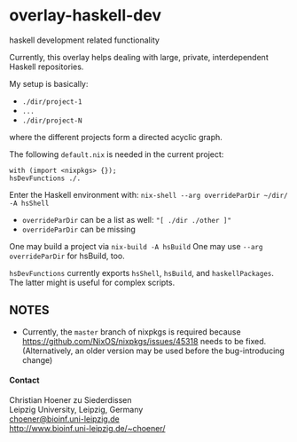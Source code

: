 # overlay-haskell-dev
haskell development related functionality

Currently, this overlay helps dealing with large, private, interdependent Haskell repositories.

My setup is basically:

- ```./dir/project-1```
- ```...```
- ```./dir/project-N```

where the different projects form a directed acyclic graph.

The following ```default.nix``` is needed in the current project:
```
with (import <nixpkgs> {});
hsDevFunctions ./.
```

Enter the Haskell environment with:
```nix-shell --arg overrideParDir ~/dir/ -A hsShell```
- ```overrideParDir``` can be a list as well: ```"[ ./dir ./other ]"```
- ```overrideParDir``` can be missing

One may build a project via ```nix-build -A hsBuild```
One may use ```--arg overrideParDir``` for hsBuild, too.

```hsDevFunctions``` currently exports ```hsShell```, ```hsBuild```, and
```haskellPackages```. The latter might is useful for complex scripts.



## NOTES

- Currently, the ```master``` branch of nixpkgs is required because
  https://github.com/NixOS/nixpkgs/issues/45318 needs to be fixed.
  (Alternatively, an older version may be used before the bug-introducing
  change)



#### Contact

Christian Hoener zu Siederdissen  
Leipzig University, Leipzig, Germany  
choener@bioinf.uni-leipzig.de  
http://www.bioinf.uni-leipzig.de/~choener/  

